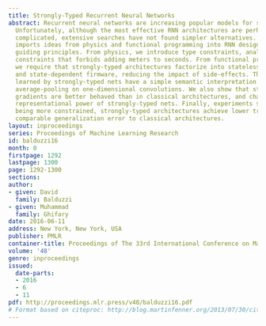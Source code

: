 ```yaml
---
title: Strongly-Typed Recurrent Neural Networks
abstract: Recurrent neural networks are increasing popular models for sequential learning.
  Unfortunately, although the most effective RNN architectures are perhaps excessively
  complicated, extensive searches have not found simpler alternatives. This paper
  imports ideas from physics and functional programming into RNN design to provide
  guiding principles. From physics, we introduce type constraints, analogous to the
  constraints that forbids adding meters to seconds. From functional programming,
  we require that strongly-typed architectures factorize into stateless learnware
  and state-dependent firmware, reducing the impact of side-effects. The features
  learned by strongly-typed nets have a simple semantic interpretation via dynamic
  average-pooling on one-dimensional convolutions. We also show that strongly-typed
  gradients are better behaved than in classical architectures, and characterize the
  representational power of strongly-typed nets. Finally, experiments show that, despite
  being more constrained, strongly-typed architectures achieve lower training and
  comparable generalization error to classical architectures.
layout: inproceedings
series: Proceedings of Machine Learning Research
id: balduzzi16
month: 0
firstpage: 1292
lastpage: 1300
page: 1292-1300
sections: 
author:
- given: David
  family: Balduzzi
- given: Muhammad
  family: Ghifary
date: 2016-06-11
address: New York, New York, USA
publisher: PMLR
container-title: Proceedings of The 33rd International Conference on Machine Learning
volume: '48'
genre: inproceedings
issued:
  date-parts:
  - 2016
  - 6
  - 11
pdf: http://proceedings.mlr.press/v48/balduzzi16.pdf
# Format based on citeproc: http://blog.martinfenner.org/2013/07/30/citeproc-yaml-for-bibliographies/
---
```

